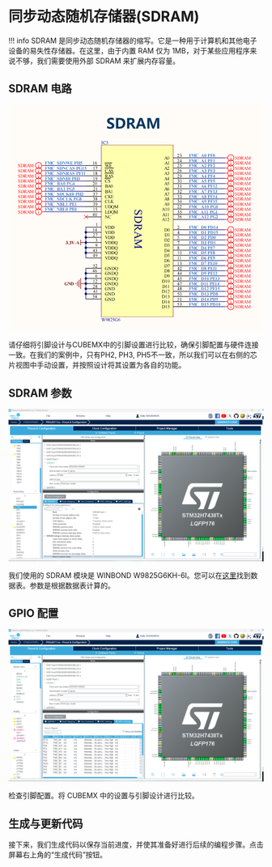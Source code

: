 # 同步动态随机存储器(SDRAM)
!!! info
    SDRAM 是同步动态随机存储器的缩写。它是一种用于计算机和其他电子设备的易失性存储器。在这里，由于内置 RAM 仅为 1MB，对于某些应用程序来说不够，我们需要使用外部 SDRAM 来扩展内存容量。

## SDRAM 电路
![SDRAM_CIRCUIT](sdram_circuit.png)

请仔细将引脚设计与CUBEMX中的引脚设置进行比较，确保引脚配置与硬件连接一致。在我们的案例中，只有PH2, PH3, PH5不一致，所以我们可以在右侧的芯片视图中手动设置，并按照设计将其设置为各自的功能。

## SDRAM 参数
![SDRAM_PARA](sdram_para.png)

我们使用的 SDRAM 模块是 WINBOND W9825G6KH-6I。您可以在[这里](http://www.cuishuaiwen.com:7500/DEV/FK-STM32H743/w9825g6kh.pdf)找到数据表。参数是根据数据表计算的。

## GPIO 配置
![SDRAM_GPIO](sdram_gpio.png)

检查引脚配置。将 CUBEMX 中的设置与引脚设计进行比较。

## 生成与更新代码
接下来，我们生成代码以保存当前进度，并使其准备好进行后续的编程步骤。点击屏幕右上角的“生成代码”按钮。